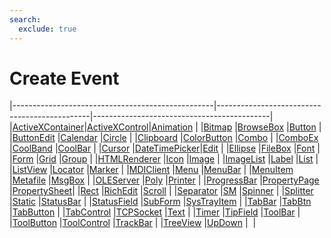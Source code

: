 ```yaml
---
search:
  exclude: true
---
```


<h1 class="heading"><span class="name">Create Event</span></h1>

|--------------------------------------------------|----------------------------------------------|--------------------------------------------|
|[ActiveXContainer](../objects/activexcontainer.md)|[ActiveXControl](../objects/activexcontrol.md)|[Animation](../objects/animation.md)        |
|[Bitmap](../objects/bitmap.md)                    |[BrowseBox](../objects/browsebox.md)          |[Button](../objects/button.md)              |
|[ButtonEdit](../objects/buttonedit.md)            |[Calendar](../objects/calendar.md)            |[Circle](../objects/circle.md)              |
|[Clipboard](../objects/clipboard.md)              |[ColorButton](../objects/colorbutton.md)      |[Combo](../objects/combo.md)                |
|[ComboEx](../objects/comboex.md)                  |[CoolBand](../objects/coolband.md)            |[CoolBar](../objects/coolbar.md)            |
|[Cursor](../objects/cursor.md)                    |[DateTimePicker](../objects/datetimepicker.md)|[Edit](../objects/edit.md)                  |
|[Ellipse](../objects/ellipse.md)                  |[FileBox](../objects/filebox.md)              |[Font](../objects/font.md)                  |
|[Form](../objects/form.md)                        |[Grid](../objects/grid.md)                    |[Group](../objects/group.md)                |
|[HTMLRenderer](../objects/htmlrenderer.md)        |[Icon](../objects/icon.md)                    |[Image](../objects/image.md)                |
|[ImageList](../objects/imagelist.md)              |[Label](../objects/label.md)                  |[List](../objects/list.md)                  |
|[ListView](../objects/listview.md)                |[Locator](../objects/locator.md)              |[Marker](../objects/marker.md)              |
|[MDIClient](../objects/mdiclient.md)              |[Menu](../objects/menu.md)                    |[MenuBar](../objects/menubar.md)            |
|[MenuItem](../objects/menuitem.md)                |[Metafile](../objects/metafile.md)            |[MsgBox](../objects/msgbox.md)              |
|[OLEServer](../objects/oleserver.md)              |[Poly](../objects/poly.md)                    |[Printer](../objects/printer.md)            |
|[ProgressBar](../objects/progressbar.md)          |[PropertyPage](../objects/propertypage.md)    |[PropertySheet](../objects/propertysheet.md)|
|[Rect](../objects/rect.md)                        |[RichEdit](../objects/richedit.md)            |[Scroll](../objects/scroll.md)              |
|[Separator](../objects/separator.md)              |[SM](../objects/sm.md)                        |[Spinner](../objects/spinner.md)            |
|[Splitter](../objects/splitter.md)                |[Static](../objects/static.md)                |[StatusBar](../objects/statusbar.md)        |
|[StatusField](../objects/statusfield.md)          |[SubForm](../objects/subform.md)              |[SysTrayItem](../objects/systrayitem.md)    |
|[TabBar](../objects/tabbar.md)                    |[TabBtn](../objects/tabbtn.md)                |[TabButton](../objects/tabbutton.md)        |
|[TabControl](../objects/tabcontrol.md)            |[TCPSocket](../objects/tcpsocket.md)          |[Text](../objects/text.md)                  |
|[Timer](../objects/timer.md)                      |[TipField](../objects/tipfield.md)            |[ToolBar](../objects/toolbar.md)            |
|[ToolButton](../objects/toolbutton.md)            |[ToolControl](../objects/toolcontrol.md)      |[TrackBar](../objects/trackbar.md)          |
|[TreeView](../objects/treeview.md)                |[UpDown](../objects/updown.md)                |&nbsp;                                      |
